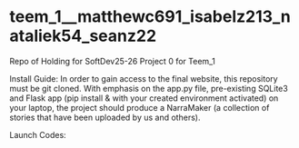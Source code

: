 # teem_1__matthewc691_isabelz213_nataliek54_seanz22
Repo of Holding for SoftDev25-26 Project 0 for Teem_1

Install Guide: 
In order to gain access to the final website, this repository must be git cloned. With emphasis on the app.py file, pre-existing SQLite3 and Flask app (pip install & with your created environment activated) on your laptop, the project should produce a NarraMaker (a collection of stories that have been uploaded by us and others). 



Launch Codes: 
